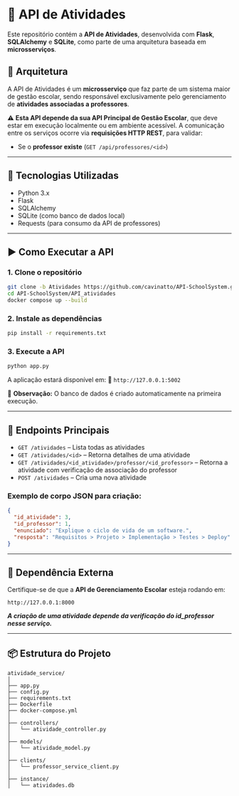 # 📝 API de Atividades

Este repositório contém a **API de Atividades**, desenvolvida com **Flask**, **SQLAlchemy** e **SQLite**, como parte de uma arquitetura baseada em **microsserviços**.

## 🧩 Arquitetura

A API de Atividades é um **microsserviço** que faz parte de um sistema maior de gestão escolar, sendo responsável exclusivamente pelo gerenciamento de **atividades associadas a professores**.

⚠️ **Esta API depende da sua API Principal de Gestão Escolar**, que deve estar em execução localmente ou em ambiente acessível. A comunicação entre os serviços ocorre via **requisições HTTP REST**, para validar:

- Se o **professor existe** (`GET /api/professores/<id>`)

---

## 🚀 Tecnologias Utilizadas

- Python 3.x  
- Flask  
- SQLAlchemy  
- SQLite (como banco de dados local)  
- Requests (para consumo da API de professores)

---

## ▶️ Como Executar a API

### 1. Clone o repositório

```bash
git clone -b Atividades https://github.com/cavinatto/API-SchoolSystem.git
cd API-SchoolSystem/API_atividades
docker compose up --build
```

### 2. Instale as dependências

```bash
pip install -r requirements.txt
```

### 3. Execute a API

```bash
python app.py
```

A aplicação estará disponível em:
📍 `http://127.0.0.1:5002`

📝 **Observação:** O banco de dados é criado automaticamente na primeira execução.

---

## 📡 Endpoints Principais

- `GET /atividades` – Lista todas as atividades
- `GET /atividades/<id>` – Retorna detalhes de uma atividade
- `GET /atividades/<id_atividade>/professor/<id_professor>` – Retorna a atividade com verificação de associação do professor
- `POST /atividades` – Cria uma nova atividade

### Exemplo de corpo JSON para criação:

```json
{
  "id_atividade": 3,
  "id_professor": 1,
  "enunciado": "Explique o ciclo de vida de um software.",
  "resposta": "Requisitos > Projeto > Implementação > Testes > Deploy"
}
```

---

## 🔗 Dependência Externa

Certifique-se de que a **API de Gerenciamento Escolar** esteja rodando em:

```
http://127.0.0.1:8000
```

***A criação de uma atividade depende da verificação do id_professor nesse serviço.***

---

## 📦 Estrutura do Projeto

```
atividade_service/
│
├── app.py
├── config.py
├── requirements.txt
├── Dockerfile
├── docker-compose.yml
│
├── controllers/
│   └── atividade_controller.py
│
├── models/
│   └── atividade_model.py
│
├── clients/
│   └── professor_service_client.py
│
├── instance/
│   └── atividades.db
```
